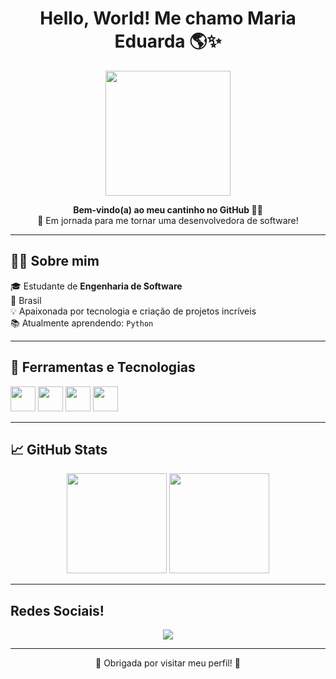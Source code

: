 
<h1 align="center">Hello, World! Me chamo Maria Eduarda 🌎✨</h1>

<p align="center">
  <img src="https://media.giphy.com/media/qgQUggAC3Pfv687qPC/giphy.gif" width="200" />
</p>

<p align="center">
  <b>Bem-vindo(a) ao meu cantinho no GitHub 👩‍💻</b><br>
  🚀 Em jornada para me tornar uma desenvolvedora de software!
</p>

---

## 👩‍🎓 Sobre mim

🎓 Estudante de **Engenharia de Software**  
📍 Brasil  
💡 Apaixonada por tecnologia e criação de projetos incríveis  
📚 Atualmente aprendendo: `Python`

---

## 🧰 Ferramentas e Tecnologias

<img src="https://cdn.jsdelivr.net/gh/devicons/devicon/icons/html5/html5-original.svg" width="40px"/> 
<img src="https://cdn.jsdelivr.net/gh/devicons/devicon/icons/css3/css3-original.svg" width="40px"/>
<img src="https://cdn.jsdelivr.net/gh/devicons/devicon/icons/javascript/javascript-original.svg" width="40px"/>
<img src="https://cdn.jsdelivr.net/gh/devicons/devicon/icons/python/python-original.svg" width="40px"/>

---

## 📈 GitHub Stats

<p align="center">
  <img src="https://github-readme-stats.vercel.app/api?username=SEU-USUARIO&show_icons=true&theme=dracula" height="160"/>
  <img src="https://github-readme-stats.vercel.app/api/top-langs/?username=SEU-USUARIO&layout=compact&theme=dracula" height="160"/>
</p>

---

## Redes Sociais!



<p align="center">
  <img src="https://readme-typing-svg.demolab.com?font=Fira+Code&size=22&pause=1000&center=true&vCenter=true&width=435&lines=Em+construção...+Mas+com+vontade!+%F0%9F%9A%80;Vamos+crescer+juntos!+%F0%9F%92%BB" />
</p>

---

<p align="center">
  🌟 Obrigada por visitar meu perfil! 🌟<br>
</p>



